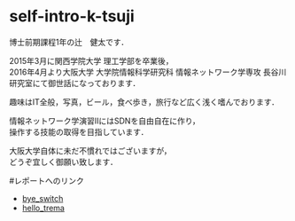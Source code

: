 # self-intro-k-tsuji  
博士前期課程1年の辻　健太です．  

2015年3月に関西学院大学 理工学部を卒業後，  
2016年4月より大阪大学 大学院情報科学研究科 情報ネットワーク学専攻 長谷川研究室にて御世話になっております．  

趣味はIT全般，写真，ビール，食べ歩き，旅行など広く浅く嗜んでおります．  

情報ネットワーク学演習ⅡにはSDNを自由自在に作り，  
操作する技能の取得を目指しています．  

大阪大学自体に未だ不慣れではございますが，  
どうぞ宜しく御願い致します．  



#レポートへのリンク
* [bye_switch](https://github.com/handai-trema/hello-trema-k-tsuji/blob/master/report_bye_switch.md "bye_switch")  
* [hello_trema](https://github.com/handai-trema/hello-trema-k-tsuji/blob/master/report_hello_trema.md "hello_trema")  
